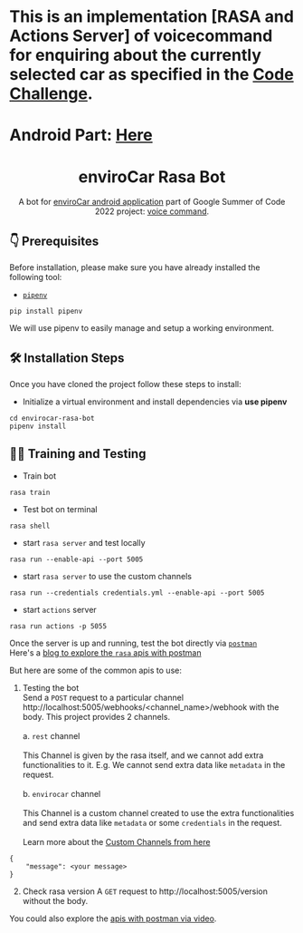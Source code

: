# This is an implementation [RASA and Actions Server] of voicecommand for enquiring about the currently selected car as specified in the [Code Challenge](https://wiki.52north.org/Projects/GSoC2023ProjectIdeas#enviroCar_App:_Voice_Command).
# Android Part: [Here]()
<h1 align="center">enviroCar Rasa Bot</h1>
<p align="center">A bot for <a href="https://github.com/enviroCar/enviroCar-app">enviroCar android application</a> part of Google Summer of Code 2022 project: <a href="https://summerofcode.withgoogle.com/programs/2022/projects/xXN12jAU">voice command</a>.</p>

## 👇 Prerequisites

Before installation, please make sure you have already installed the following tool:

- [``pipenv``](https://pypi.org/project/pipenv/)  
```
pip install pipenv
```
We will use pipenv to easily manage and setup a working environment. 

## 🛠️ Installation Steps
Once you have cloned the project follow these steps to install:

- Initialize a virtual environment and install dependencies via **use pipenv**

```
cd envirocar-rasa-bot
pipenv install
```

## 🧑‍💻 Training and Testing
- Train bot
```
rasa train
```
- Test bot on terminal
```
rasa shell
```
- start ``rasa server`` and test locally
```
rasa run --enable-api --port 5005
```
- start ``rasa server`` to use the custom channels
```
rasa run --credentials credentials.yml --enable-api --port 5005
```
- start `actions` server
```
rasa run actions -p 5055
```
Once the server is up and running, test the bot directly via [``postman``](https://www.postman.com/)  
Here's a [blog to explore the ``rasa`` apis with postman](https://rasa.com/blog/explore-rasa-apis-with-postman/)

But here are some of the common apis to use:

1. Testing the bot  
Send a `POST` request to a particular channel http://localhost:5005/webhooks/<channel_name>/webhook with the body.
This project provides 2 channels.<br/>   
a. `rest` channel  
<br/>This Channel is given by the rasa itself, and we cannot add extra functionalities to it. E.g. We cannot send extra data like `metadata` in the request.<br/>    
b. `envirocar` channel  
<br/>This Channel is a custom channel created to use the extra functionalities and send extra data like `metadata` or some `credentials` in the request.<br/>  
Learn more about the [Custom Channels from here](https://www.google.com/search?q=custom+channel+rrasa&oq=custom+channel+rrasa&aqs=chrome..69i57.6391j0j1&sourceid=chrome&ie=UTF-8)
```
{
    "message": <your message>
}
```

2. Check rasa version
A `GET` request to http://localhost:5005/version without the body.

You could also explore the [apis with postman via video](https://www.youtube.com/watch?v=usHTraJTPyQ&list=PL75e0qA87dlHogEVKnBJLhqyaZKDg2f0W).  
